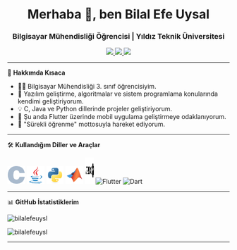 <h1 align="center">Merhaba 👋, ben Bilal Efe Uysal</h1>
<h3 align="center">Bilgisayar Mühendisliği Öğrencisi | Yıldız Teknik Üniversitesi</h3>

<p align="center">
  <a href="https://www.linkedin.com/in/bilal-efe-uysal-25b66b255/" target="_blank">
    <img src="https://img.shields.io/badge/LinkedIn-0077B5?style=for-the-badge&logo=linkedin&logoColor=white" />
  </a>
  <a href="mailto:bilalefeuysalbs@gmail.com">
    <img src="https://img.shields.io/badge/Gmail-D14836?style=for-the-badge&logo=gmail&logoColor=white" />
  </a>
  <a href="https://instagram.com/bilalefeuysl" target="_blank">
    <img src="https://img.shields.io/badge/Instagram-E4405F?style=for-the-badge&logo=instagram&logoColor=white" />
  </a>
</p>

---

🎯 **Hakkımda Kısaca**

- 👨‍💻 Bilgisayar Mühendisliği 3. sınıf öğrencisiyim.
- 🚀 Yazılım geliştirme, algoritmalar ve sistem programlama konularında kendimi geliştiriyorum.
- 💡 C, Java ve Python dillerinde projeler geliştiriyorum.
- 🌱 Şu anda Flutter üzerinde mobil uygulama geliştirmeye odaklanıyorum.
- 🧠 "Sürekli öğrenme" mottosuyla hareket ediyorum.

---

🛠️ **Kullandığım Diller ve Araçlar**

<p align="left">
  <img src="https://raw.githubusercontent.com/devicons/devicon/master/icons/c/c-original.svg" alt="C" width="40" height="40"/>
  <img src="https://raw.githubusercontent.com/devicons/devicon/master/icons/java/java-original.svg" alt="Java" width="40" height="40"/>
  <img src="https://raw.githubusercontent.com/devicons/devicon/master/icons/python/python-original.svg" alt="Python" width="40" height="40"/>
  <img src="https://raw.githubusercontent.com/devicons/devicon/master/icons/matlab/matlab-original.svg" alt="MATLAB" width="40" height="40"/>
  <img src="https://raw.githubusercontent.com/Verilog-Solutions/.github/main/assets/verilog-logo.svg" alt="Verilog" width="20" height="60"/>
  <img src="https://miro.medium.com/v2/resize:fit:1000/1*5-aoK8IBmXve5whBQM90GA.png" alt="Flutter" width="40" height="40"/>
  <img src="https://i0.wp.com/everyday.codes/wp-content/uploads/2019/11/0-nsbIYn7PGj9YK3dB.png?fit=1100%2C617&ssl=1" alt="Dart" width="20" height="60"/>
</p>

---

📊 **GitHub İstatistiklerim**

<p align="left">
  <img src="https://github-readme-stats.vercel.app/api?username=bilalefeuysl&show_icons=true&theme=tokyonight&locale=tr" alt="bilalefeuysl" />
</p>
<p align="left">
  <img src="https://github-readme-streak-stats.herokuapp.com/?user=bilalefeuysl&theme=tokyonight" alt="bilalefeuysl" />
</p>

---

<!-- Profil ziyaretçisi eklemek istersen -->
<!-- 
<p align="center">
  <img src="https://komarev.com/ghpvc/?username=bilalefeuysl&label=Ziyaretçi%20Sayısı&color=0e75b6&style=flat" alt="bilalefeuysl" />
</p> 
-->
